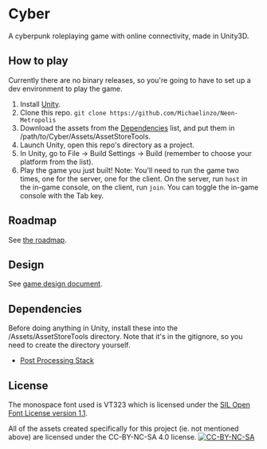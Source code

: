 Cyber
=====
A cyberpunk roleplaying game with online connectivity, made in Unity3D.

How to play
-----------
Currently there are no binary releases, so you're going to have to set up a dev environment to play the game.
1. Install [Unity](https://unity3d.com/).
2. Clone this repo. `git clone https://github.com/Michaelinzo/Neon-Metropolis`
3. Download the assets from the [Dependencies](#dependencies) list, and put them in /path/to/Cyber/Assets/AssetStoreTools.
4. Launch Unity, open this repo's directory as a project.
5. In Unity, go to File -> Build Settings -> Build (remember to choose your platform from the list).
6. Play the game you just built! Note: You'll need to run the game two times, one for the server, one for the client. On the server, run `host` in the in-game console, on the client, run `join`. You can toggle the in-game console with the Tab key.

Roadmap
-------
See [the roadmap](ROADMAP.md).

Design
------
See [game design document](GDD.md).

Dependencies
------------
Before doing anything in Unity, install these into the /Assets/AssetStoreTools directory. Note that it's in the gitignore, so you need to create the directory yourself.
- [Post Processing Stack](https://www.assetstore.unity3d.com/en/#!/content/83912)

License
-------
The monospace font used is VT323 which is licensed under the [SIL Open Font License version 1.1](LICENSE-VT323.txt).

All of the assets created specifically for this project (ie. not mentioned above) are licensed under the CC-BY-NC-SA 4.0 license.
[![CC-BY-NC-SA](https://i.creativecommons.org/l/by-nc-sa/4.0/80x15.png)](https://creativecommons.org/licenses/by-nc-sa/4.0/)
